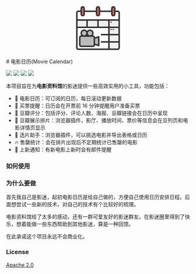 <p align="center">
  <a href="https://movie.wind8866.top/">
    <img src="packages/homepage/logo.svg" height="128">
  </a>
</p>
# 电影日历(Movie Calendar)

![](https://img.shields.io/badge/license-Apache%202-blue) ![](https://img.shields.io/github/stars/wind8866/movie-calendar.svg?logo=github) ![](https://img.shields.io/coveralls/wind8866/movie-calendar.svg) ![](https://img.shields.io/chrome-web-store/v/1)

本项目旨在为**电影资料馆**的影迷提供一些高效实用的小工具，功能包括：

- 📅 电影日历：可订阅的日历，每日滚动更新数据
- 🔔 买票提醒：日历会在开票前 16 分钟提醒用户准备买票
- 💯 豆瓣评分：包括评分、评论人数、海报、豆瓣链接会在日历中呈现
- 🧩 豆瓣展示排片：浏览器插件，影厅、播放时间、票价等信息会在豆列页和电影详情页显示
- 🛒 选片助手：浏览器插件，可以挑选电影并导出表格或日历
- 🔥 售罄统计：会在排片出现后不定期统计已售罄的电影
- 📩 上新通知：有新电影上新时会有邮件提醒

### 如何使用

### 为什么要做

首先我自己是影迷，起初电影日历是给自己做的，方便自己使用日历安排日程。后面想尝试一些新的技术，对自己的技术有个比较好的梳理。

电影资料馆给了太多的感动，还有一群可爱友好的影迷群友。在影迷圈里得到了快乐，想着能做一些东西帮助到其他影迷，算是一种回馈。

在此承诺这个项目永远不会商业化。

### License

[Apache 2.0](https://www.apache.org/licenses/LICENSE-2.0)

